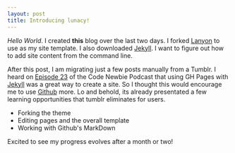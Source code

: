 ```yaml
---
layout: post
title: Introducing lunacy!
---
```


*Hello* *World*. I created **this** blog over the last two days. I forked [Lanyon](https://github.com/poole/lanyon) to use as my site template. I also downloaded [Jekyll](http://jekyllrb.com). I want to figure out how to add site content from the command line. 

After this post, I am migrating just a few posts manually from a Tumblr. I heard on [Episode 23](http://www.codenewbie.org/podcast/ask-codenewbie) of the Code Newbie Podcast that using GH Pages with [Jekyll](http://jekyllrb.com) was a great way to create a site. So I thought this would encourage me to use [Github](http://github.com) more. Lo and behold, its already presentated a few learning opportunities that tumblr eliminates for  users. 
* Forking the theme
* Editing pages and the overall template
* Working with Github's MarkDown 

Excited to see my progress evolves after a month or two!
